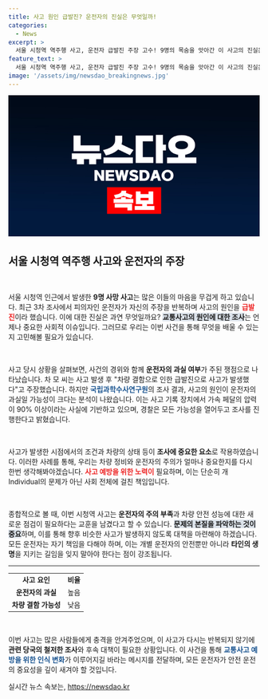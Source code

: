 ```yaml
---
title: 사고 원인 급발진? 운전자의 진실은 무엇일까!
categories:
  - News
excerpt: >
  서울 시청역 역주행 사고, 운전자 급발진 주장 고수! 9명의 목숨을 앗아간 이 사고의 진실은? 국과수 분석 결과, 과실로 인한 사고 가능성이 대두되며 경찰 수사에 새로운 국면을 맞이하고 있습니다. 클릭하여 전체 이야기 확인하세요!
feature_text: >
  서울 시청역 역주행 사고, 운전자 급발진 주장 고수! 9명의 목숨을 앗아간 이 사고의 진실은? 국과수 분석 결과, 과실로 인한 사고 가능성이 대두되며 경찰 수사에 새로운 국면을 맞이하고 있습니다. 클릭하여 전체 이야기 확인하세요!
image: '/assets/img/newsdao_breakingnews.jpg'
---
```


<p><img src="/assets/img/newsdao_breakingnews.jpg" alt="firstkoreanews 속보" /></p>

<h2 data-ke-size="size26">서울 시청역 역주행 사고와 운전자의 주장</h2>

<p data-ke-size="size16">&nbsp;</p>

<p>서울 시청역 인근에서 발생한 <b>9명 사망 사고</b>는 많은 이들의 마음을 무겁게 하고 있습니다. 최근 3차 조사에서 피의자인 운전자가 자신의 주장을 반복하며 사고의 원인을 <b><span style="color: #ee2323;">급발진</span></b>이라 했습니다. 이에 대한 진실은 과연 무엇일까요? <b><span style="background-color: #21538527;">교통사고의 원인에 대한 조사</span></b>는 언제나 중요한 사회적 이슈입니다. 그러므로 우리는 이번 사건을 통해 무엇을 배울 수 있는지 고민해볼 필요가 있습니다.</p>

<p data-ke-size="size16">&nbsp;</p>

<p>사고 당시 상황을 살펴보면, 사건의 경위와 함께 <b>운전자의 과실 여부</b>가 주된 쟁점으로 나타났습니다. 차 모 씨는 사고 발생 후 "차량 결함으로 인한 급발진으로 사고가 발생했다"고 주장했습니다. 하지만 <b><span style="color: #1a5490;">국립과학수사연구원</span></b>의 조사 결과, 사고의 원인이 운전자의 과실일 가능성이 크다는 분석이 나왔습니다. 이는 사고 기록 장치에서 가속 페달의 압력이 90% 이상이라는 사실에 기반하고 있으며, 경찰은 모든 가능성을 열어두고 조사를 진행한다고 밝혔습니다.</p>

<p data-ke-size="size16">&nbsp;</p>

<p>사고가 발생한 시점에서의 조건과 차량의 상태 등이 <b>조사에 중요한 요소</b>로 작용하였습니다. 이러한 사례를 통해, 우리는 차량 정비와 운전자의 주의가 얼마나 중요한지를 다시 한번 생각해봐야겠습니다. <b><span style="color: #ee2323;">사고 예방을 위한 노력이</span></b> 필요하며, 이는 단순히 개Individual의 문제가 아닌 사회 전체에 걸친 책임입니다.</p>

<p data-ke-size="size16">&nbsp;</p>

<p>종합적으로 볼 때, 이번 시청역 사고는 <b>운전자의 주의 부족</b>과 차량 안전 성능에 대한 새로운 점검이 필요하다는 교훈을 남겼다고 할 수 있습니다. <b><span style="background-color: #21538527;">문제의 본질을 파악하는 것이 중요</span></b>하며, 이를 통해 향후 비슷한 사고가 발생하지 않도록 대책을 마련해야 하겠습니다. 모든 운전자는 자기 책임을 다해야 하며, 이는 개별 운전자의 안전뿐만 아니라 <b>타인의 생명</b>을 지키는 길임을 잊지 말아야 한다는 점이 강조됩니다.</p>

<hr />

<table style="width: 100%; border-collapse: collapse;">
  <tr>
    <td style="text-align: center; height: 17px;"><b>사고 요인</b></td>
    <td style="text-align: center; height: 17px;"><b>비율</b></td>
  </tr>
  <tr>
    <td style="text-align: center; height: 17px;"><b>운전자의 과실</b></td>
    <td style="text-align: center; height: 17px;">높음</td>
  </tr>
  <tr>
    <td style="text-align: center; height: 17px;"><b>차량 결함 가능성</b></td>
    <td style="text-align: center; height: 17px;">낮음</td>
  </tr>
</table>

<p data-ke-size="size16">&nbsp;</p>

<p>이번 사고는 많은 사람들에게 충격을 안겨주었으며, 이 사고가 다시는 반복되지 않기에 <b>관련 당국의 철저한 조사</b>와 후속 대책이 필요한 상황입니다. 이 사건을 통해 <b><span style="color: #1a5490;">교통사고 예방을 위한 인식 변화</span></b>가 이루어지길 바라는 메시지를 전달하며, 모든 운전자가 안전 운전의 중요성을 깊이 새겨야 할 것입니다.</p>
실시간 뉴스 속보는, <a href="https://newsdao.kr" rel="dofollow">https://newsdao.kr</a>


